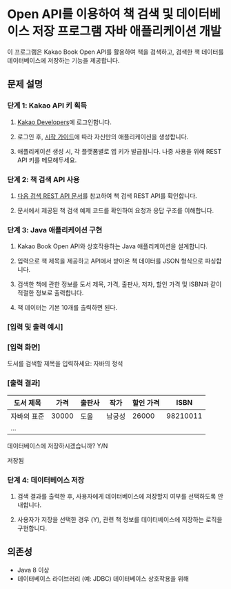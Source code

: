 # Open API를 이용하여 책 검색 및 데이터베이스 저장 프로그램 자바 애플리케이션 개발

이 프로그램은 Kakao Book Open API를 활용하여 책을 검색하고, 검색한 책 데이터를 데이터베이스에 저장하는 기능을 제공합니다.

## 문제 설명

### 단계 1: Kakao API 키 획득

1. [Kakao Developers](https://developers.kakao.com)에 로그인합니다.

2. 로그인 후, [시작 가이드](https://developers.kakao.com/docs/latest/ko/getting-started/app)에 따라 자신만의 애플리케이션을 생성합니다.

3. 애플리케이션 생성 시, 각 플랫폼별로 앱 키가 발급됩니다. 나중 사용을 위해 REST API 키를 메모해두세요.

### 단계 2: 책 검색 API 사용

1. [다음 검색 REST API 문서](https://developers.kakao.com/docs/latest/ko/daum-search/dev-guide)를 참고하여 책 검색 REST API를 확인합니다.

2. 문서에서 제공된 책 검색 예제 코드를 확인하여 요청과 응답 구조를 이해합니다.

### 단계 3: Java 애플리케이션 구현

1. Kakao Book Open API와 상호작용하는 Java 애플리케이션을 설계합니다.

2. 입력으로 책 제목을 제공하고 API에서 받아온 책 데이터를 JSON 형식으로 파싱합니다.

3. 검색한 책에 관한 정보를 도서 제목, 가격, 출판사, 저자, 할인 가격 및 ISBN과 같이 적절한 정보로 출력합니다.

4. 책 데이터는 기본 10개를 출력하면 된다.

### [입력 및 출력 예시]

### [입력 화면]

도서를 검색할 제목을 입력하세요: 자바의 정석

### [출력 결과]

| 도서 제목           | 가격   | 출판사            | 작가              | 할인 가격      | ISBN       |
|---------------------|--------|-------------------|------------------|----------------|------------|
| 자바의 표준          | 30000  | 도울               | 남궁성            |   26000       |  98210011  |
| ...                 |        |                  |                   |                |            |

데이터베이스에 저장하시겠습니까? Y/N

저장됨

### 단계 4: 데이터베이스 저장

1. 검색 결과를 출력한 후, 사용자에게 데이터베이스에 저장할지 여부를 선택하도록 안내합니다.

2. 사용자가 저장을 선택한 경우 (Y), 관련 책 정보를 데이터베이스에 저장하는 로직을 구현합니다.

## 의존성

- Java 8 이상
- 데이터베이스 라이브러리 (예: JDBC) 데이터베이스 상호작용을 위해
